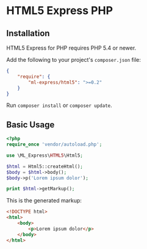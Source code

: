# HTML5 Express PHP

## Installation

HTML5 Express for PHP requires PHP 5.4 or newer.

Add the following to your project's `composer.json` file:
```json
{
    "require": {
        "ml-express/html5": ">=0.2"
    }
}
```

Run `composer install` or `composer update`.

## Basic Usage

```php
<?php
require_once 'vendor/autoload.php';

use \ML_Express\HTML5\Html5;

$html = Html5::createHtml();
$body = $html->body();
$body->p('Lorem ipsum dolor');

print $html->getMarkup();
```

This is the generated markup:

```html
<!DOCTYPE html>
<html>
    <body>
        <p>Lorem ipsum dolor</p>
    </body>
</html>
```
